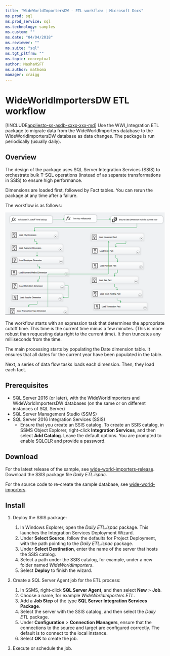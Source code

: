 ```yaml
---
title: "WideWorldImportersDW - ETL workflow | Microsoft Docs"
ms.prod: sql
ms.prod_service: sql
ms.technology: samples
ms.custom: ""
ms.date: "04/04/2018"
ms.reviewer: ""
ms.suite: "sql"
ms.tgt_pltfrm: ""
ms.topic: conceptual
author: MashaMSFT
ms.author: mathoma
manager: craigg
---
```

# WideWorldImportersDW ETL workflow
[!INCLUDE[appliesto-ss-asdb-xxxx-xxx-md](../includes/appliesto-ss-asdb-xxxx-xxx-md.md)]
Use the WWI_Integration ETL package to migrate data from the WideWorldImporters database to the WideWorldImportersDW database as data changes. The package is run periodically (usually daily).

## Overview

The design of the package uses SQL Server Integration Services (SSIS) to orchestrate bulk T-SQL operations (instead of as separate transformations in SSIS) to ensure high performance.

Dimensions are loaded first, followed by Fact tables. You can rerun the package at any time after a failure.

The workflow is as follows:

 ![WideWorldImporters ETL workflow](media/wide-world-importers/wideworldimporters-etl-workflow.png)

The workflow starts with an expression task that determines the appropriate cutoff time. This time is the current time minus a few minutes. (This is more robust than requesting data right to the current time). It then truncates any milliseconds from the time.

The main processing starts by populating the Date dimension table. It ensures that all dates for the current year have been populated in the table.

Next, a series of data flow tasks loads each dimension. Then, they load each fact.

## Prerequisites

- SQL Server 2016 (or later), with the WideWorldImporters and WideWorldImportersDW databases (on the same or on different instances of SQL Server)
- SQL Server Management Studio (SSMS)
- SQL Server 2016 Integration Services (SSIS)
  - Ensure that you create an SSIS catalog. To create an SSIS catalog, in SSMS Object Explorer, right-click **Integration Services**, and then select **Add Catalog**. Leave the default options. You are prompted to enable SQLCLR and provide a password.


## Download

For the latest release of the sample, see [wide-world-importers-release](http://go.microsoft.com/fwlink/?LinkID=800630). Download the SSIS package file *Daily ETL.ispac*.

For the source code to re-create the sample database, see [wide-world-importers](https://github.com/Microsoft/sql-server-samples/tree/master/samples/databases/wide-world-importers/wwi-integration-etl).

## Install

1. Deploy the SSIS package:
   1. In Windows Explorer, open the *Daily ETL.ispac* package. This launches the Integration Services Deployment Wizard.
   2. Under **Select Source**, follow the defaults for Project Deployment, with the path pointing to the *Daily ETL.ispac* package.
   3. Under **Select Destination**, enter the name of the server that hosts the SSIS catalog.
   4. Select a path under the SSIS catalog, for example, under a new folder named *WideWorldImporters*.
   5. Select **Deploy** to finish the wizard.

2. Create a SQL Server Agent job for the ETL process:
   1. In SSMS, right-click **SQL Server Agent**, and then select **New** > **Job**.
   2. Choose a name, for example *WideWorldImporters ETL*.
   3. Add a **Job Step** of the type **SQL Server Integration Services Package**.
   4. Select the server with the SSIS catalog, and then select the *Daily ETL* package.
   5. Under **Configuration** > **Connection Managers**, ensure that the connections to the source and target are configured correctly. The default is to connect to the local instance.
   6. Select **OK** to create the job.

3. Execute or schedule the job.

